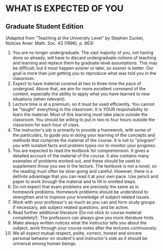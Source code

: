 # WHAT IS EXPECTED OF YOU
## Graduate Student Edition
(Adapted from "Teaching at the University Level" by Stephen Zucker, Notices Amer. Math. Soc. 43 (1996), p. 863)

1. You are no longer undergraduate. The vast majority of you, not having done so already, will have to discard undergraduate notions of teaching and learning and replace them by graduate-level assumptions. This may be difficult, but it must happen sooner or later, so sooner is better. Our goal is more than just getting you to reproduce what was told you in the classroom.
2. Expect to have material covered at two to three time the pace of undergrad. Above that, we aim for more excellent command of the content, especially the ability to apply what you have learned to new situations (when relevant).
3. Lecture time is at a premium, so it must be used efficiently. You cannot be "taught" everything in the classroom. It is YOUR responsibility to learn the material. Most of this learning must take place outside the classroom. You should be willing to put in two to four hours outside the classroom for each hour of class.
4. The instructor's job is primarily to provide a framework, with some of the particulars, to guide you in doing your learning of the concepts and methods that comprise the material of the course. It is not to "program" you with isolated facts and problem types nor to monitor your progress.
5. You are expected to read the textbook for comprehension. It gives a detailed account of the material of the course. It also contains many examples of problems worked out, and these should be used to supplement those you see in the lecture. The textbook is not a novel, so the reading must often be slow-going and careful. However, there is a definite advantage that you can read it at your own pace. Use pencil and paper to work through the material and to fill in omitted steps.
6. Do not expect that exam problems are precisely the same as in homework problems. Homework problems should be understood to strengthen and to improve your knowledge of subject related issues.
7. Work with your professor's as much as you can and form study groups if necessary, ask subject related questions, and be active.
8. Read further additional literature (Do not stick to course material completely!). The professors can always give you more literature hints.
9. Make always written notices what the instructor tells you about the subject, work through your course notes after the lectures continuously.
10. We all expect mutual respect, polite, correct, honest and sincere personal behavior on student's and instructor's side as it should be universal among human beings.
